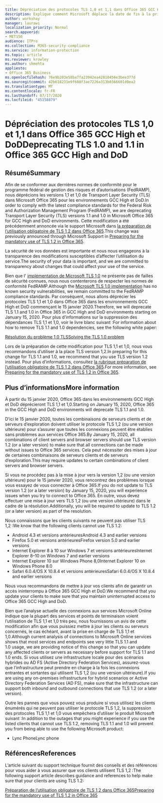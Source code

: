 ```yaml
---
title: Dépréciation des protocoles TLS 1,0 et 1,1 dans Office 365 GCC High et DoD
description: Explique comment Microsoft déplace la date de fin à la prise en charge de TLS 1,1 et 1,0 dans les environnements GCC High et DoD dans Office 365 et la préparation à l’utilisation de TLS 1,2.
author: workshay
manager: laurawi
localization_priority: Normal
search.appverid:
- MET150
audience: ITPro
ms.collection: M365-security-compliance
ms.service: information-protection
ms.topic: article
ms.reviewer: krowley
ms.author: shmehta
appliesto:
- Office 365 Business
ms.openlocfilehash: 76e9b203e58ba7fa23942ea42810456e3bee377d
ms.sourcegitcommit: 42b618231e9f608f3ae7226a313b0366601d0ea2
ms.translationtype: MT
ms.contentlocale: fr-FR
ms.lasthandoff: 07/17/2020
ms.locfileid: "45158879"
---
```

# <a name="deprecating-tls-10-and-11-in-office-365-gcc-high-and-dod"></a><span data-ttu-id="6053c-103">Dépréciation des protocoles TLS 1,0 et 1,1 dans Office 365 GCC High et DoD</span><span class="sxs-lookup"><span data-stu-id="6053c-103">Deprecating TLS 1.0 and 1.1 in Office 365 GCC High and DoD</span></span>

## <a name="summary"></a><span data-ttu-id="6053c-104">Résumé</span><span class="sxs-lookup"><span data-stu-id="6053c-104">Summary</span></span>

<span data-ttu-id="6053c-105">Afin de se conformer aux dernières normes de conformité pour le programme fédéral de gestion des risques et d’autorisations (FedRAMP), nous déprécions les versions 1,1 et 1,0 de Transport Layer Security (TLS) dans Microsoft Office 365 pour les environnements GCC High et DoD.</span><span class="sxs-lookup"><span data-stu-id="6053c-105">In order to comply with the latest compliance standards for the Federal Risk and Authorization Management Program (FedRAMP), we are deprecating Transport Layer Security (TLS) versions 1.1 and 1.0 in Microsoft Office 365 for GCC High and DoD environments.</span></span> <span data-ttu-id="6053c-106">Cette modification a été précédemment annoncée via le support Microsoft dans [la préparation de l’utilisation obligatoire de TLS 1,2 dans Office 365](https://support.microsoft.com/help/4057306/preparing-for-tls-1-2-in-office-365).</span><span class="sxs-lookup"><span data-stu-id="6053c-106">This change was previously announced through Microsoft Support in [Preparing for the mandatory use of TLS 1.2 in Office 365](https://support.microsoft.com/help/4057306/preparing-for-tls-1-2-in-office-365).</span></span>

<span data-ttu-id="6053c-107">La sécurité de vos données est importante et nous nous engageons à la transparence des modifications susceptibles d’affecter l’utilisation du service.</span><span class="sxs-lookup"><span data-stu-id="6053c-107">The security of your data is important, and we are committed to transparency about changes that could affect your use of the service.</span></span>

<span data-ttu-id="6053c-108">Bien que l' [implémentation de Microsoft TLS 1,0](https://support.microsoft.com/help/3117336) ne présente pas de failles de sécurité connues, nous nous contenterons de respecter les normes de conformité FedRAMP.</span><span class="sxs-lookup"><span data-stu-id="6053c-108">Although the [Microsoft TLS 1.0 implementation](https://support.microsoft.com/help/3117336) has no known security vulnerabilities, we remain committed to the FedRAMP compliance standards.</span></span> <span data-ttu-id="6053c-109">Par conséquent, nous allons déprécier les protocoles TLS 1,1 et 1,0 dans Office 365 dans les environnements GCC High et DoD commençant le 15 janvier 2020.</span><span class="sxs-lookup"><span data-stu-id="6053c-109">Therefore, we will deprecate TLS 1.1 and 1.0 in Office 365 in GCC High and DoD environments starting on January 15, 2020.</span></span> <span data-ttu-id="6053c-110">Pour plus d’informations sur la suppression des dépendances TLS 1,1 et 1,0, voir le livre blanc suivant :</span><span class="sxs-lookup"><span data-stu-id="6053c-110">For information about how to remove TLS 1.1 and 1.0 dependencies, see the following white paper:</span></span>

[<span data-ttu-id="6053c-111">Résolution du problème 1,0 TLS</span><span class="sxs-lookup"><span data-stu-id="6053c-111">Solving the TLS 1.0 problem</span></span>](https://www.microsoft.com/download/details.aspx?id=55266)

<span data-ttu-id="6053c-112">Lors de la préparation de cette modification pour TLS 1,1 et 1,0, nous vous recommandons d’utiliser à la place TLS version 1,2.</span><span class="sxs-lookup"><span data-stu-id="6053c-112">In preparing for this change for TLS 1.1 and 1.0, we recommend that you use TLS version 1.2 instead.</span></span> <span data-ttu-id="6053c-113">Pour plus d’informations, consultez [la rubrique préparation de l’utilisation obligatoire de TLS 1,2 dans Office 365](https://support.microsoft.com/help/4057306/preparing-for-tls-1-2-in-office-365).</span><span class="sxs-lookup"><span data-stu-id="6053c-113">For more information, see [Preparing for the mandatory use of TLS 1.2 in Office 365](https://support.microsoft.com/help/4057306/preparing-for-tls-1-2-in-office-365).</span></span>

## <a name="more-information"></a><span data-ttu-id="6053c-114">Plus d’informations</span><span class="sxs-lookup"><span data-stu-id="6053c-114">More information</span></span>

<span data-ttu-id="6053c-115">À partir du 15 janvier 2020, Office 365 dans les environnements GCC High et DoD déprécieront TLS 1,1 et 1,0.</span><span class="sxs-lookup"><span data-stu-id="6053c-115">Starting on January 15, 2020, Office 365 in the GCC High and DoD environments will deprecate TLS 1.1 and 1.0.</span></span>

<span data-ttu-id="6053c-116">D’ici le 15 janvier 2020, toutes les combinaisons de serveurs clients et de serveurs d’exploration doivent utiliser le protocole TLS 1,2 (ou une version ultérieure) pour s’assurer que toutes les connexions peuvent être établies sans problèmes aux services Office 365.</span><span class="sxs-lookup"><span data-stu-id="6053c-116">By January 15, 2020, all combinations of client servers and browser servers should use TLS version 1.2 (or a later version) to make sure that all connections can be made without issues to Office 365 services.</span></span> <span data-ttu-id="6053c-117">Cela peut nécessiter des mises à jour de certaines combinaisons de serveurs clients et de serveurs d’exploration.</span><span class="sxs-lookup"><span data-stu-id="6053c-117">This may require updates to certain combinations of client servers and browser servers.</span></span>

<span data-ttu-id="6053c-118">Si vous ne procédez pas à la mise à jour vers la version 1,2 (ou une version ultérieure) pour le 15 janvier 2020, vous rencontrez des problèmes lorsque vous essayez de vous connecter à Office 365.</span><span class="sxs-lookup"><span data-stu-id="6053c-118">If you do not update to TLS version 1.2 (or a later version) by January 15, 2020, you will experience issues when you try to connect to Office 365.</span></span> <span data-ttu-id="6053c-119">En outre, vous devez effectuer une mise à jour vers TLS 1,2 (ou une version ultérieure) dans le cadre de la résolution.</span><span class="sxs-lookup"><span data-stu-id="6053c-119">Additionally, you will be required to update to TLS 1.2 (or a later version) as part of the resolution.</span></span>

<span data-ttu-id="6053c-120">Nous connaissons que les clients suivants ne peuvent pas utiliser TLS 1,2 :</span><span class="sxs-lookup"><span data-stu-id="6053c-120">We know that the following clients cannot use TLS 1.2:</span></span>

- <span data-ttu-id="6053c-121">Android 4.3 et versions antérieures</span><span class="sxs-lookup"><span data-stu-id="6053c-121">Android 4.3 and earlier versions</span></span>
- <span data-ttu-id="6053c-122">Firefox 5.0 et versions antérieures</span><span class="sxs-lookup"><span data-stu-id="6053c-122">Firefox version 5.0 and earlier versions</span></span>
- <span data-ttu-id="6053c-123">Internet Explorer 8 à 10 sur Windows 7 et versions antérieures</span><span class="sxs-lookup"><span data-stu-id="6053c-123">Internet Explorer 8–10 on Windows 7 and earlier versions</span></span>
- <span data-ttu-id="6053c-124">Internet Explorer 10 sur Windows Phone 8,0</span><span class="sxs-lookup"><span data-stu-id="6053c-124">Internet Explorer 10 on Windows Phone 8.0</span></span>
- <span data-ttu-id="6053c-125">Safari 6.0.4/OS X 10.8.4 et versions antérieures</span><span class="sxs-lookup"><span data-stu-id="6053c-125">Safari 6.0.4/OS X 10.8.4 and earlier versions</span></span>

<span data-ttu-id="6053c-126">Nous vous recommandons de mettre à jour vos clients afin de garantir un accès ininterrompu à Office 365 GCC High et DoD.</span><span class="sxs-lookup"><span data-stu-id="6053c-126">We recommend that you update your clients to make sure that you maintain uninterrupted access to Office 365 GCC High and DoD.</span></span>

<span data-ttu-id="6053c-127">Bien que l’analyse actuelle des connexions aux services Microsoft Online indique que la plupart des services et points de terminaison voient l’utilisation de TLS 1,1 et 1,0 très peu, nous fournissons un avis de cette modification afin que vous puissiez mettre à jour les clients ou serveurs concernés, le cas échéant, avant la prise en charge de TLS 1,1 et 1,0.</span><span class="sxs-lookup"><span data-stu-id="6053c-127">Although current analysis of connections to Microsoft Online services shows that most services and endpoints see very little TLS 1.1 and 1.0 usage, we are providing notice of this change so that you can update any affected clients or servers as necessary before support for TLS 1.1 and 1.0 ends.</span></span> <span data-ttu-id="6053c-128">Si vous utilisez une infrastructure locale pour des scénarios hybrides ou AD FS (Active Directory Federation Services), assurez-vous que l’infrastructure peut prendre en charge à la fois les connexions entrantes et sortantes qui utilisent TLS 1,2 (ou une version ultérieure).</span><span class="sxs-lookup"><span data-stu-id="6053c-128">If you are using any on-premises infrastructure for hybrid scenarios or Active Directory Federation Services (AD FS), make sure that the infrastructure can support both inbound and outbound connections that use TLS 1.2 (or a later version).</span></span>

<span data-ttu-id="6053c-129">Outre les pannes que vous pouvez vous produire si vous utilisez les clients énumérés qui ne peuvent pas utiliser le protocole TLS 1,2, la suppression des protocoles TLS 1,1 et 1,0 vous empêchera d’utiliser le produit Microsoft suivant :</span><span class="sxs-lookup"><span data-stu-id="6053c-129">In addition to the outages that you might experience if you use the listed clients that cannot use TLS 1.2, removing TLS 1.1 and 1.0 will prevent you from being able to use the following Microsoft product:</span></span>

- <span data-ttu-id="6053c-130">Lync Phone</span><span class="sxs-lookup"><span data-stu-id="6053c-130">Lync phone</span></span>

## <a name="references"></a><span data-ttu-id="6053c-131">Références</span><span class="sxs-lookup"><span data-stu-id="6053c-131">References</span></span>

<span data-ttu-id="6053c-132">L’article suivant du support technique fournit des conseils et des références pour vous aider à vous assurer que vos clients utilisent TLS 1,2 :</span><span class="sxs-lookup"><span data-stu-id="6053c-132">The following support article describes guidance and references to help make sure that your clients are using TLS 1.2:</span></span>

[<span data-ttu-id="6053c-133">Préparation de l’utilisation obligatoire de TLS 1,2 dans Office 365</span><span class="sxs-lookup"><span data-stu-id="6053c-133">Preparing for the mandatory use of TLS 1.2 in Office 365</span></span>](https://support.microsoft.com/help/4057306/preparing-for-tls-1-2-in-office-365)
